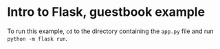 # Intro to Flask, guestbook example

To run this example, `cd` to the directory containing the `app.py` file and run
`python -m flask run`.
